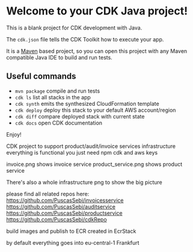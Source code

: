 # Welcome to your CDK Java project!

This is a blank project for CDK development with Java.

The `cdk.json` file tells the CDK Toolkit how to execute your app.

It is a [Maven](https://maven.apache.org/) based project, so you can open this project with any Maven compatible Java IDE to build and run tests.

## Useful commands

 * `mvn package`     compile and run tests
 * `cdk ls`          list all stacks in the app
 * `cdk synth`       emits the synthesized CloudFormation template
 * `cdk deploy`      deploy this stack to your default AWS account/region
 * `cdk diff`        compare deployed stack with current state
 * `cdk docs`        open CDK documentation

Enjoy!


CDK project to support product/audit/invoice services infrastructure
everything is functional you just need npm cdk and aws keys

invoice.png shows invoice service
product_service.png shows product service

There's also a whole infrastructure png to show the big picture


please find all related repos here:
https://github.com/PuscasSebi/invoicesservice
https://github.com/PuscasSebi/auditservice
https://github.com/PuscasSebi/productservice
https://github.com/PuscasSebi/cdkRepo

build images and publish to ECR created in EcrStack

by default everything goes into eu-central-1 Frankfurt